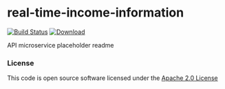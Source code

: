# real-time-income-information

[![Build Status](https://travis-ci.org/hmrc/real-time-income-information.svg)](https://travis-ci.org/hmrc/real-time-income-information) [ ![Download](https://api.bintray.com/packages/hmrc/releases/real-time-income-information/images/download.svg) ](https://bintray.com/hmrc/releases/real-time-income-information/_latestVersion)

API microservice placeholder readme

### License

This code is open source software licensed under the [Apache 2.0 License]("http://www.apache.org/licenses/LICENSE-2.0.html")